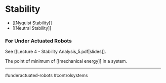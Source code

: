 # Stability
- [[Nyquist Stability]]
- [[Neutral Stability]]

### For Under Actuated Robots
See [[Lecture 4 - Stability Analysis_5.pdf|slides]].

The point of minimum of [[mechanical energy]] in a system.




---
#underactuated-robots #controlsystems